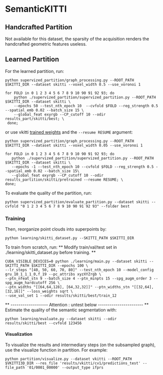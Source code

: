 # SemanticKITTI

## Handcrafted Partition

Not available for this dataset, the sparsity of the acquisition renders the handcrafted geometric features useless.

## Learned Partition

For the learned partition, run:
```
python supervized_partition/graph_processing.py --ROOT_PATH $SKITTI_DIR --dataset skitti --voxel_width 0.5 --use_voronoi 1

for FOLD in 0 1 2 3 4 5 6 7 8 9 10 90 91 92 93; do
    python ./supervized_partition/supervized_partition.py --ROOT_PATH $SKITTI_DIR --dataset skitti \
    --epochs 50 --test_nth_epoch 10  --cvfold $FOLD --reg_strength 0.5 --spatial_emb 0.02 --batch_size 15 \
    --global_feat exyrgb --CP_cutoff 10 --odir results_part/skitti/best; \
 done;   
```
 or use vkitti [trained weights](http://recherche.ign.fr/llandrieu/SPG/vkitti/results_part/pretrained.zip) and the `--resume RESUME` argument:
 
 ```
python supervized_partition/graph_processing.py --ROOT_PATH $SKITTI_DIR --dataset skitti --voxel_width 0.05 --use_voronoi 1

for FOLD in 0 1 2 3 4 5 6 7 8 9 10 90 91 92 93; do
    python ./supervized_partition/supervized_partition.py --ROOT_PATH $SKITTI_DIR --dataset skitti \
    --epochs -1 --test_nth_epoch 10 --cvfold $FOLD --reg_strength 0.5 --spatial_emb 0.02 --batch_size 15\
    --global_feat exyrgb --CP_cutoff 10 --odir results_partition/skitti/pretrained --resume RESUME; \
 done;   
 ```
 
 To evaluate the quality of the partition, run:
 ```
 python supervized_partition/evaluate_partition.py --dataset skitti --cvfold "0 1 2 3 4 5 6 7 8 9 10 90 91 92 93" --folder best
```
### Training

Then, reorganize point clouds into superpoints by:
```
python learning/skitti_dataset.py --SKITTI_PATH $SKITTI_DIR
```

To train from scratch, run:
** Modify train/val/test set in ./learning/skitti_dataset.py before training. **
```
CUDA_VISIBLE_DEVICES=0 python ./learning/main.py --dataset skitti --SKITTI_PATH $SKITTI_DIR --epochs 100 \
--lr_steps "[40, 50, 60, 70, 80]" --test_nth_epoch 10 --model_config gru_10_1_1_1_0,f_19 --pc_attribs xyzXYZrgb \ 
--ptn_nfeat_stn 9 --batch_size 4 --ptn_minpts 15 --spg_augm_order 3 --spg_augm_hardcutoff 256 \
--ptn_widths "[[64,64,128], [64,32,32]]" --ptn_widths_stn "[[32,64], [32,16]]" --loss_weights sqrt \
--use_val_set 1 --odir results/skitti/best/train_12
```

** ------------------- Attention : untest below ----------------------- **
Estimate the quality of the semantic segmentation with:
```
python learning/evaluate.py --dataset skitti --odir results/skitti/best --cvfold 123456
```
#### Visualization

To visualize the results and intermediary steps (on the subsampled graph), use the visualize function in partition. For example:
```
python partition/visualize.py --dataset vkitti --ROOT_PATH $VKITTI3D_DIR --res_file 'results/vkitti/cv1/predictions_test' --file_path '01/0001_00000' --output_type ifprs
```
